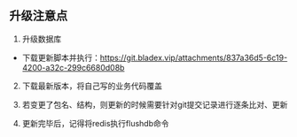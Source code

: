 ## 升级注意点
1. 升级数据库
* 下载更新脚本并执行：https://git.bladex.vip/attachments/837a36d5-6c19-4200-a32c-299c6680d08b

2. 下载最新版本，将自己写的业务代码覆盖

3. 若变更了包名、结构，则更新的时候需要针对git提交记录进行逐条比对、更新

4. 更新完毕后，记得将redis执行flushdb命令
